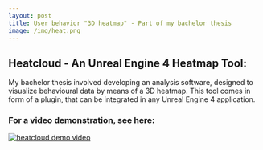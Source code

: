 ```yaml
---
layout: post
title: User behavior "3D heatmap" - Part of my bachelor thesis
image: /img/heat.png
---
```


## Heatcloud - An Unreal Engine 4 Heatmap Tool:   
My bachelor thesis involved developing an analysis software, designed to visualize behavioural data by means of a 3D heatmap. This tool comes in form of a plugin, that can be integrated in any Unreal Engine 4 application.

### For a video demonstration, see here:
[![heatcloud demo video](http://i.imgur.com/vmh7Aqr.png)](https://vimeo.com/199602690 "Demo of Heatcloud - An Unreal Engine 4 Heatmap Tool - Click to Watch!")
